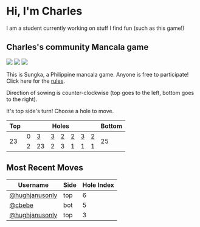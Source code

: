 # Hi, I'm Charles

I am a student currently working on stuff I find fun (such as this game!)

## Charles's community Mancala game

![](https://img.shields.io/badge/Total%20moves%20played-16-blue)
![](https://img.shields.io/badge/Number%20of%20players-2-red)
![](https://img.shields.io/badge/Games%20completed-0-green)

This is Sungka, a Philippine mancala game. Anyone is free to participate! Click here for the [rules](https://mancala.fandom.com/wiki/Sungka#Rules).

Direction of sowing is counter-clockwise (top goes to the left, bottom goes to the right).

It's top side's turn! Choose a hole to move.

<table>
<thead>
<tr>
<th>Top</th>
<th colspan=7>Holes</th>
<th>Bottom</th>
</tr>
</thead>
<tbody>
<tr>
<td rowspan=2>23</td>
<td>0</td>
<td><a href="https://github.com/cbebe/chonka/issues/new?title=sungka%7Ctop%7C5&&body=Just%20push%20%27Submit%20new%20issue%27%20without%20changing%20the%20title.%20Please%20wait%2030%20seconds%20to%20check%20if%20you%20have%20an%20extra%20move%20or%20let%20someone%20else%20play%20the%20turn.">3</a></td>
<td><a href="https://github.com/cbebe/chonka/issues/new?title=sungka%7Ctop%7C4&&body=Just%20push%20%27Submit%20new%20issue%27%20without%20changing%20the%20title.%20Please%20wait%2030%20seconds%20to%20check%20if%20you%20have%20an%20extra%20move%20or%20let%20someone%20else%20play%20the%20turn.">3</a></td>
<td><a href="https://github.com/cbebe/chonka/issues/new?title=sungka%7Ctop%7C3&&body=Just%20push%20%27Submit%20new%20issue%27%20without%20changing%20the%20title.%20Please%20wait%2030%20seconds%20to%20check%20if%20you%20have%20an%20extra%20move%20or%20let%20someone%20else%20play%20the%20turn.">2</a></td>
<td><a href="https://github.com/cbebe/chonka/issues/new?title=sungka%7Ctop%7C2&&body=Just%20push%20%27Submit%20new%20issue%27%20without%20changing%20the%20title.%20Please%20wait%2030%20seconds%20to%20check%20if%20you%20have%20an%20extra%20move%20or%20let%20someone%20else%20play%20the%20turn.">2</a></td>
<td><a href="https://github.com/cbebe/chonka/issues/new?title=sungka%7Ctop%7C1&&body=Just%20push%20%27Submit%20new%20issue%27%20without%20changing%20the%20title.%20Please%20wait%2030%20seconds%20to%20check%20if%20you%20have%20an%20extra%20move%20or%20let%20someone%20else%20play%20the%20turn.">3</a></td>
<td><a href="https://github.com/cbebe/chonka/issues/new?title=sungka%7Ctop%7C0&&body=Just%20push%20%27Submit%20new%20issue%27%20without%20changing%20the%20title.%20Please%20wait%2030%20seconds%20to%20check%20if%20you%20have%20an%20extra%20move%20or%20let%20someone%20else%20play%20the%20turn.">2</a></td>
<td rowspan=2>25</td>
</tr>
<tr>
<td>2</td>
<td>23</td>
<td>2</td>
<td>3</td>
<td>1</td>
<td>1</td>
<td>1</td>
</tr>
<tbody>
</table>


## Most Recent Moves

|Username|Side|Hole Index|
|-|-|-|
|[@hughjanusonly](https://github.com/hughjanusonly)|top|6|
|[@cbebe](https://github.com/cbebe)|bot|5|
|[@hughjanusonly](https://github.com/hughjanusonly)|top|3|
